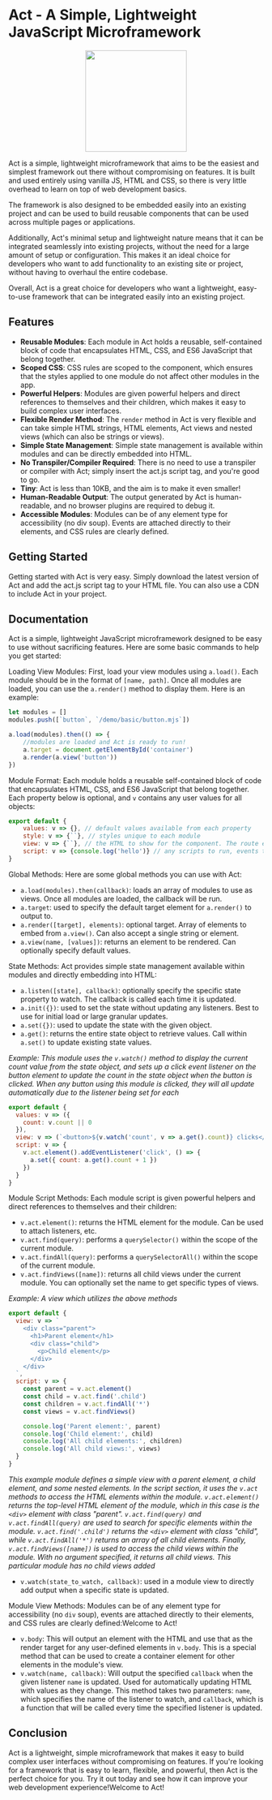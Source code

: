 Act - A Simple, Lightweight JavaScript Microframework
=====================================================

<div align="center">
<img src="https://user-images.githubusercontent.com/13086157/219523286-2c28084a-6a25-41e4-ad67-d49dc66dba54.png" width="200" />
</div>

Act is a simple, lightweight microframework that aims to be the easiest and simplest framework out there without compromising on features. It is built and used entirely using vanilla JS, HTML and CSS, so there is very little overhead to learn on top of web development basics.

The framework is also designed to be embedded easily into an existing project and can be used to build reusable components that can be used across multiple pages or applications.

Additionally, Act's minimal setup and lightweight nature means that it can be integrated seamlessly into existing projects, without the need for a large amount of setup or configuration. This makes it an ideal choice for developers who want to add functionality to an existing site or project, without having to overhaul the entire codebase.

Overall, Act is a great choice for developers who want a lightweight, easy-to-use framework that can be integrated easily into an existing project.

Features
--------

-   **Reusable Modules**: Each module in Act holds a reusable, self-contained block of code that encapsulates HTML, CSS, and ES6 JavaScript that belong together.
-   **Scoped CSS**: CSS rules are scoped to the component, which ensures that the styles applied to one module do not affect other modules in the app.
-   **Powerful Helpers**: Modules are given powerful helpers and direct references to themselves and their children, which makes it easy to build complex user interfaces.
-   **Flexible Render Method**: The `render` method in Act is very flexible and can take simple HTML strings, HTML elements, Act views and nested views (which can also be strings or views).
-   **Simple State Management**: Simple state management is available within modules and can be directly embedded into HTML.
-   **No Transpiler/Compiler Required**: There is no need to use a transpiler or compiler with Act; simply insert the act.js script tag, and you're good to go.
-   **Tiny**: Act is less than 10KB, and the aim is to make it even smaller!
-   **Human-Readable Output**: The output generated by Act is human-readable, and no browser plugins are required to debug it.
-   **Accessible Modules**: Modules can be of any element type for accessibility (no div soup). Events are attached directly to their elements, and CSS rules are clearly defined.

Getting Started
---------------

Getting started with Act is very easy. Simply download the latest version of Act and add the act.js script tag to your HTML file. You can also use a CDN to include Act in your project.


Documentation
-------------

Act is a simple, lightweight JavaScript microframework designed to be easy to use without sacrificing features. Here are some basic commands to help you get started:

Loading View Modules: First, load your view modules using `a.load()`. Each module should be in the format of `[name, path]`. Once all modules are loaded, you can use the `a.render()` method to display them. Here is an example:


```javascript
let modules = []
modules.push([`button`, `/demo/basic/button.mjs`])

a.load(modules).then(() => {
    //modules are loaded and Act is ready to run!
    a.target = document.getElementById('container')
    a.render(a.view('button'))
})
```


Module Format: Each module holds a reusable self-contained block of code that encapsulates HTML, CSS, and ES6 JavaScript that belong together. Each property below is optional, and `v` contains any user values for all objects:


```javascript
export default {
    values: v => {}, // default values available from each property
    style: v => {``}, // styles unique to each module
    view: v => {``}, // the HTML to show for the component. The route element is respected in the HTML output
    script: v => {console.log('hello')} // any scripts to run, events to set or listeners to prepare when the component is added
}
```

Global Methods: Here are some global methods you can use with Act:

-   `a.load(modules).then(callback)`: loads an array of modules to use as views. Once all modules are loaded, the callback will be run.
-   `a.target`: used to specify the default target element for `a.render()` to output to.
-   `a.render([target], elements)`: optional target. Array of elements to embed from `a.view()`. Can also accept a single string or element.
-   `a.view(name, [values])`: returns an element to be rendered. Can optionally specify default values.

State Methods: Act provides simple state management available within modules and directly embedding into HTML:

-   `a.listen([state], callback)`: optionally specify the specific state property to watch. The callback is called each time it is updated.
-   `a.init({})`: used to set the state without updating any listeners. Best to use for initial load or large granular updates.
-   `a.set({})`: used to update the state with the given object.
-   `a.get()`: returns the entire state object to retrieve values. Call within `a.set()` to update existing state values.


_Example: This module uses the `v.watch()` method to display the current count value from the state object, and sets up a click event listener on the button element to update the count in the state object when the button is clicked. When any button using this module is clicked, they will all update automatically due to the listener being set for each_

```javascript
export default {
  values: v => ({
    count: v.count || 0
  }),
  view: v => (`<button>${v.watch('count', v => a.get().count)} clicks</button>`),
  script: v => {
    v.act.element().addEventListener('click', () => {
      a.set({ count: a.get().count + 1 })
    })
  }
}
```

Module Script Methods: Each module script is given powerful helpers and direct references to themselves and their children:

-   `v.act.element()`: returns the HTML element for the module. Can be used to attach listeners, etc.
-   `v.act.find(query)`: performs a `querySelector()` within the scope of the current module.
-   `v.act.findAll(query)`: performs a `querySelectorAll()` within the scope of the current module.
-   `v.act.findViews([name])`: returns all child views under the current module. You can optionally set the name to get specific types of views.

_Example: A view which utilizes the above methods_
```javascript
export default {
  view: v => `
    <div class="parent">
      <h1>Parent element</h1>
      <div class="child">
        <p>Child element</p>
      </div>
    </div>
  `,
  script: v => {
    const parent = v.act.element()
    const child = v.act.find('.child')
    const children = v.act.findAll('*')
    const views = v.act.findViews()

    console.log('Parent element:', parent)
    console.log('Child element:', child)
    console.log('All child elements:', children)
    console.log('All child views:', views)
  }
}

```

_This example module defines a simple view with a parent element, a child element, and some nested elements. In the script section, it uses the `v.act` methods to access the HTML elements within the module. `v.act.element()` returns the top-level HTML element of the module, which in this case is the `<div>` element with class "parent". `v.act.find(query)` and `v.act.findAll(query)` are used to search for specific elements within the module. `v.act.find('.child')` returns the `<div>` element with class "child", while `v.act.findAll('*')` returns an array of all child elements. Finally, `v.act.findViews([name])` is used to access the child views within the module. With no argument specified, it returns all child views. This particular module has no child views added_





-   `v.watch(state_to_watch, callback)`: used in a module view to directly add output when a specific state is updated.

Module View Methods: Modules can be of any element type for accessibility (no `div` soup), events are attached directly to their elements, and CSS rules are clearly defined:Welcome to Act!

-   `v.body`: This will output an element with the HTML and use that as the render target for any user-defined elements in `v.body`. This is a special method that can be used to create a container element for other elements in the module's view.
-   `v.watch(name, callback)`: Will output the specified `callback` when the given listener `name` is updated. Used for automatically updating HTML with values as they change. This method takes two parameters: `name`, which specifies the name of the listener to watch, and `callback`, which is a function that will be called every time the specified listener is updated.




Conclusion
----------

Act is a lightweight, simple microframework that makes it easy to build complex user interfaces without compromising on features. If you're looking for a framework that is easy to learn, flexible, and powerful, then Act is the perfect choice for you. Try it out today and see how it can improve your web development experience!Welcome to Act!
